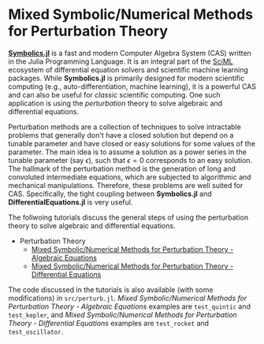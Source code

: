 # Mixed Symbolic/Numerical Methods for Perturbation Theory

[**Symbolics.jl**](https://github.com/JuliaSymbolics/Symbolics.jl) is a fast and modern Computer Algebra System (CAS) written in the Julia Programming Language. It is an integral part of the [SciML](https://sciml.ai/) ecosystem of differential equation solvers and scientific machine learning packages. While **Symbolics.jl** is primarily designed for modern scientific computing (e.g., auto-differentiation, machine learning), it is a powerful CAS and can also be useful for *classic* scientific computing. One such application is using the *perturbation* theory to solve algebraic and differential equations.

Perturbation methods are a collection of techniques to solve intractable problems that generally don't have a closed solution but depend on a tunable parameter and have closed or easy solutions for some values of the parameter. The main idea is to assume a solution as a power series in the tunable parameter (say $ϵ$), such that $ϵ = 0$ corresponds to an easy solution. The hallmark of the perturbation method is the generation of long and convoluted intermediate equations, which are subjected to algorithmic and mechanical manipulations. Therefore, these problems are well suited for CAS. Specifically, the tight coupling between **Symbolics.jl** and **DifferentialEquations.jl** is very useful.

The follwoing tutorials discuss the general steps of using the perturbation theory to solve algebraic and differential equations.

- Perturbation Theory
  - [Mixed Symbolic/Numerical Methods for Perturbation Theory - Algebraic Equations](html/perturbation/01-perturbation_algebraic.html)
  - [Mixed Symbolic/Numerical Methods for Perturbation Theory - Differential Equations](html/perturbation/02-perturbation_differential.html)

The code discussed in the tutorials is also available (with some modifications) in `src/perturb.jl`. *Mixed Symbolic/Numerical Methods for Perturbation Theory - Algebraic Equations* examples are `test_quintic` and `test_kepler`, and *Mixed Symbolic/Numerical Methods for Perturbation Theory - Differential Equations* examples are `test_rocket` and `test_oscillator`.

